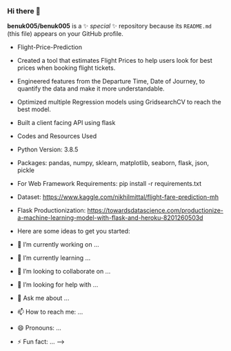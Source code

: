 ### Hi there 👋


**benuk005/benuk005** is a ✨ _special_ ✨ repository because its `README.md` (this file) appears on your GitHub profile.
- Flight-Price-Prediction
- Created a tool that estimates Flight Prices to help users look for best prices when booking flight tickets.
- Engineered features from the Departure Time, Date of Journey, to quantify the data and make it more understandable.
- Optimized multiple Regression models using GridsearchCV to reach the best model.
- Built a client facing API using flask
- Codes and Resources Used
- Python Version: 3.8.5
- Packages: pandas, numpy, sklearn, matplotlib, seaborn, flask, json, pickle
- For Web Framework Requirements: pip install -r requirements.txt
- Dataset: https://www.kaggle.com/nikhilmittal/flight-fare-prediction-mh
- Flask Productionization: https://towardsdatascience.com/productionize-a-machine-learning-model-with-flask-and-heroku-8201260503d
- Here are some ideas to get you started:

- 🔭 I’m currently working on ...
- 🌱 I’m currently learning ...
- 👯 I’m looking to collaborate on ...
- 🤔 I’m looking for help with ...
- 💬 Ask me about ...
- 📫 How to reach me: ...
- 😄 Pronouns: ...
- ⚡ Fun fact: ...
-->
